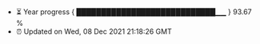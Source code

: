 - ⏳ Year progress { ████████████████████████████▁▁ } 93.67 %
- ⏰ Updated on Wed, 08 Dec 2021 21:18:26 GMT

